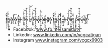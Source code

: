t̴̼̞̻̤͔͔͎̞͗͒̅̒̚ĥ̴̻͖͙̖̠͇̥̲̀̉̌̓ę̸̢͍̎r̷͉̙̩͐̽̌͠ę̸̢͍̎ ĩ̶̤̳̟͕̰͋̽s̵̤̩̑ n̴̛͎̯̱͚̯͆̑̒̀̋̓̇͝ò̵̡̧̨̮͕̺̘͆̽͐̋̀͒͐͌͜ k̸̲̋́̈́̎̈́͋̉̃͝n̴̛͎̯̱͚̯͆̑̒̀̋̓̇͝ò̵̡̧̨̮͕̺̘͆̽͐̋̀͒͐͌͜w̴͙̟͂͝͠l̴̞̹͉͉͇̣̙͈̇̆̓̍̆̎̔͘ę̸̢͍̎d̶̞̱̣͕̺̭̭̝̐́g̸̣͋͝ę̸̢͍̎ t̴̼̞̻̤͔͔͎̞͗͒̅̒̚ĥ̴̻͖͙̖̠͇̥̲̀̉̌̓ǎ̵͙̙̹̖͈͚͇͌̀͝t̴̼̞̻̤͔͔͎̞͗͒̅̒̚ ĩ̶̤̳̟͕̰͋̽s̵̤̩̑ n̴̛͎̯̱͚̯͆̑̒̀̋̓̇͝ò̵̡̧̨̮͕̺̘͆̽͐̋̀͒͐͌͜t̴̼̞̻̤͔͔͎̞͗͒̅̒̚ p̵̢̡̡͍͍͔̮̟̅̔̎ò̵̡̧̨̮͕̺̘͆̽͐̋̀͒͐͌͜w̴͙̟͂͝͠ę̸̢͍̎r̷͉̙̩͐̽̌͠

- Facebook: www.fb.me/samidotv
- Linkedin: www.linkedin.com/in/vcgcatigan
- Instagram www.instagram.com/vcgcx9903

<!---
notaprogrammervlad/notaprogrammervlad is a ✨ special ✨ repository because its `README.md` (this file) appears on your GitHub profile.
You can click the Preview link to take a look at your changes.
--->
